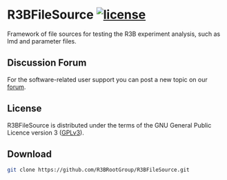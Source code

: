 # R3BFileSource [![license](https://alfa-ci.gsi.de/shields/badge/license-GPL--3.0-orange.svg)](COPYRIGHT)
Framework of file sources for testing the R3B experiment analysis, such as lmd and parameter files.

## Discussion Forum
For the software-related user support you can post a new topic on our [forum](https://forum.gsi.de/index.php?t=index&cat=40&).

## License
R3BFileSource is distributed under the terms of the GNU General Public Licence version 3 ([GPLv3](https://github.com/R3BRootGroup/R3BFileSource/blob/dev/LICENSE)).

## Download

~~~bash
git clone https://github.com/R3BRootGroup/R3BFileSource.git
~~~
